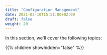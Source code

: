 ```yaml
---
title: "Configuration Management"
date: 2021-03-10T15:51:00+02:00
draft: false
weight: 20
---
```


In this section, we'll cover the following topics:

{{% children showhidden="false" %}}
